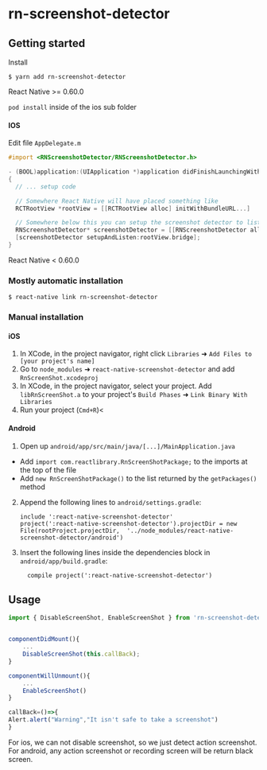 # rn-screenshot-detector

## Getting started

Install

`$ yarn add rn-screenshot-detector`

React Native >= 0.60.0

`pod install` inside of the ios sub folder

#### IOS
Edit file `AppDelegate.m`
```objectivec
#import <RNScreenshotDetector/RNScreenshotDetector.h>

- (BOOL)application:(UIApplication *)application didFinishLaunchingWithOptions:(NSDictionary *)launchOptions
{
  // ... setup code

  // Somewhere React Native will have placed something like
  RCTRootView *rootView = [[RCTRootView alloc] initWithBundleURL...]

  // Somewhere below this you can setup the screenshot detector to listen for events
  RNScreenshotDetector* screenshotDetector = [[RNScreenshotDetector alloc] init];
  [screenshotDetector setupAndListen:rootView.bridge];
}
```

React Native < 0.60.0

### Mostly automatic installation

`$ react-native link rn-screenshot-detector`

### Manual installation


#### iOS

1. In XCode, in the project navigator, right click `Libraries` ➜ `Add Files to [your project's name]`
2. Go to `node_modules` ➜ `react-native-screenshot-detector` and add `RnScreenShot.xcodeproj`
3. In XCode, in the project navigator, select your project. Add `libRnScreenShot.a` to your project's `Build Phases` ➜ `Link Binary With Libraries`
4. Run your project (`Cmd+R`)<

#### Android

1. Open up `android/app/src/main/java/[...]/MainApplication.java`
  - Add `import com.reactlibrary.RnScreenShotPackage;` to the imports at the top of the file
  - Add `new RnScreenShotPackage()` to the list returned by the `getPackages()` method
2. Append the following lines to `android/settings.gradle`:
  	```
  	include ':react-native-screenshot-detector'
  	project(':react-native-screenshot-detector').projectDir = new File(rootProject.projectDir, 	'../node_modules/react-native-screenshot-detector/android')
  	```
3. Insert the following lines inside the dependencies block in `android/app/build.gradle`:
  	```
      compile project(':react-native-screenshot-detector')
  	```


## Usage
```javascript
import { DisableScreenShot, EnableScreenShot } from 'rn-screenshot-detector'


componentDidMount(){
	...
	DisableScreenShot(this.callBack);
}

componentWillUnmount(){
	...
	EnableScreenShot()
}

callBack=()=>{
Alert.alert("Warning","It isn't safe to take a screenshot")
}
```
For ios, we can not disable screenshot, so we just detect action screenshot.
For android, any action screenshot or recording screen will be return black screen. 
